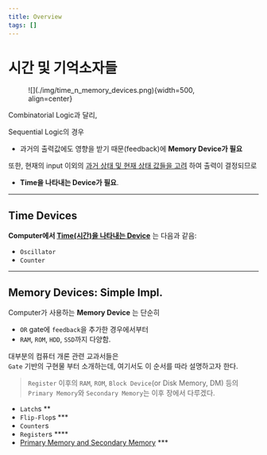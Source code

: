 ```yaml
---
title: Overview
tags: []
---
```


# 시간 및 기억소자들

<figure markdown>
![](./img/time_n_memory_devices.png){width=500, align=center}
</figure>

Combinatorial Logic과 달리,  

Sequential Logic의 경우 

* 과거의 출력값에도 영향을 받기 때문(feedback)에 **Memory Device가 필요** 

또한, 현재의 input 이외의 <u>과거 상태 및 현재 상태 값들을 고려</u> 하여 출력이 결정되므로 

* **Time을 나타내는 Device가 필요**.

---

## Time Devices

**Computer에서 <u>Time(시간)을 나타내는 Device</u>** 는 다음과 같음:

* `Oscillator` 
* `Counter` 

---

## Memory Devices: Simple Impl.

Computer가 사용하는 **Memory Device** 는 단순히 

* `OR` gate에 `feedback`을 추가한 경우에서부터 
* `RAM`, `ROM`, `HDD`, `SSD`까지 다양함. 

대부분의 컴퓨터 개론 관련 교과서들은  
`Gate` 기반의 구현물 부터 소개하는데, 
여기서도 이 순서를 따라 설명하고자 한다.

> `Register` 이후의 `RAM`, `ROM`, `Block Device`(or Disk Memory, DM) 등의  
> `Primary Memory`와 `Secondary Memory`는 이후 장에서 다루겠다.

* `Latch`s **
* `Flip-Flop`s ***
* `Counter`s 
* `Register`s ****
* [Primary Memory and Secondary Memory](../ch04/ce04_01_memory.md) ***

